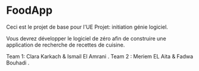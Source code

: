 # FoodApp

Ceci est le projet de base pour l'UE Projet: initiation génie logiciel.

Vous devrez développer le logiciel de zéro afin de construire 
une application de recherche de recettes de cuisine.


Team 1: Clara Karkach & Ismail El Amrani .
Team 2 : Meriem EL Aita  & Fadwa Bouhadi .

 


